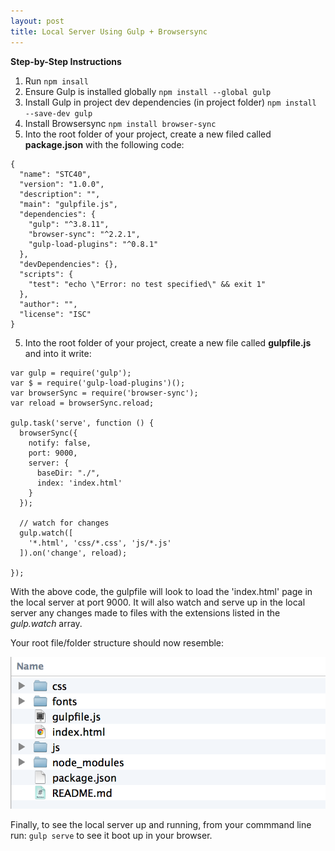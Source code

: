 ```yaml
---
layout: post
title: Local Server Using Gulp + Browsersync
---
```



**Step-by-Step Instructions**

1. Run ```npm insall```
2. Ensure Gulp is installed globally ```npm install --global gulp```
3. Install Gulp in project dev dependencies (in project folder) ```npm install --save-dev gulp```
4. Install Browsersync ```npm install browser-sync```
5. Into the root folder of your project, create a new filed called **package.json** with the following code:
```
{
  "name": "STC40",
  "version": "1.0.0",
  "description": "",
  "main": "gulpfile.js",
  "dependencies": {
    "gulp": "^3.8.11",
    "browser-sync": "^2.2.1",
    "gulp-load-plugins": "^0.8.1"
  },
  "devDependencies": {},
  "scripts": {
    "test": "echo \"Error: no test specified\" && exit 1"
  },
  "author": "",
  "license": "ISC"
}
```
5. Into the root folder of your project, create a new file called **gulpfile.js** and into it write:

```
var gulp = require('gulp');
var $ = require('gulp-load-plugins')();
var browserSync = require('browser-sync');
var reload = browserSync.reload;

gulp.task('serve', function () {
  browserSync({
    notify: false,
    port: 9000,
    server: {
      baseDir: "./",
      index: 'index.html'
    }
  });

  // watch for changes
  gulp.watch([
    '*.html', 'css/*.css', 'js/*.js'
  ]).on('change', reload);
  
});
```

With the above code, the gulpfile will look to load the 'index.html' page in the local server at port 9000. It will also watch and serve up in the local server any changes made to files with the extensions listed in the *gulp.watch* array.

Your root file/folder structure should now resemble:

![Gulp and Browsersync file structure](/assets/gulp_files.png)

Finally, to see the local server up and running, from your commmand line run: ```gulp serve``` to see it boot up in your browser.





 






  